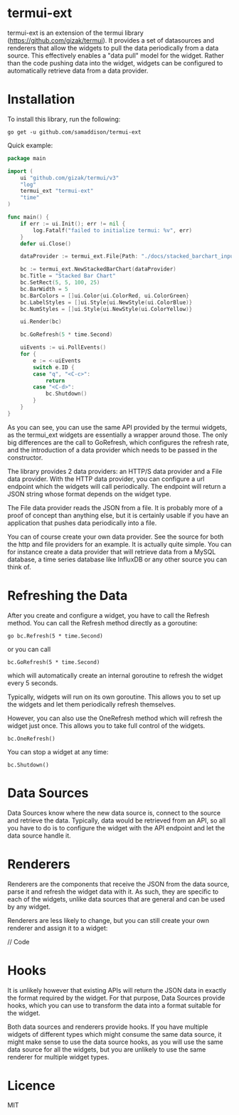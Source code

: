 # termui-ext

termui-ext is an extension of the termui library (https://github.com/gizak/termui). It provides a set of datasources and renderers that allow the widgets to pull the data periodically from a data source. This effectively enables a "data pull" model for the widget. Rather than the code pushing data into the widget, widgets can be configured to automatically retrieve data from a data provider.

# Installation

To install this library, run the following:

`go get -u github.com/samaddison/termui-ext`

Quick example:

```go
package main

import (
	ui "github.com/gizak/termui/v3"
	"log"
	termui_ext "termui-ext"
	"time"
)

func main() {
	if err := ui.Init(); err != nil {
		log.Fatalf("failed to initialize termui: %v", err)
	}
	defer ui.Close()

	dataProvider := termui_ext.File{Path: "./docs/stacked_barchart_input.json"}

	bc := termui_ext.NewStackedBarChart(dataProvider)
	bc.Title = "Stacked Bar Chart"
	bc.SetRect(5, 5, 100, 25)
	bc.BarWidth = 5
	bc.BarColors = []ui.Color{ui.ColorRed, ui.ColorGreen}
	bc.LabelStyles = []ui.Style{ui.NewStyle(ui.ColorBlue)}
	bc.NumStyles = []ui.Style{ui.NewStyle(ui.ColorYellow)}

	ui.Render(bc)

	bc.GoRefresh(5 * time.Second)

	uiEvents := ui.PollEvents()
	for {
		e := <-uiEvents
		switch e.ID {
		case "q", "<C-c>":
			return
		case "<C-d>":
			bc.Shutdown()
		}
	}
}
```
	
As you can see, you can use the same API provided by the termui widgets, as the termui_ext widgets are essentially a wrapper around those. The only big differences are the call to GoRefresh, which configures the refresh rate, and the introduction of a data provider which needs to be passed in the constructor. 

The library provides 2 data providers: an HTTP/S data provider and a File data provider. With the HTTP data provider, you can configure a url endpoint which the widgets will call periodically. The endpoint will return a JSON string whose format depends on the widget type.

The File data provider reads the JSON from a file. It is probably more of a proof of concept than anything else, but it is certainly usable if you have an application that pushes data periodically into a file.

You can of course create your own data provider. See the source for both the http and file providers for an example. It is actually quite simple. You can for instance create a data provider that will retrieve data from a MySQL database, a time series database like InfluxDB or any other source you can think of.

# Refreshing the Data
After you create and configure a widget, you have to call the Refresh method. You can call the Refresh method directly as a goroutine:

`go bc.Refresh(5 * time.Second)`

or you can call

`bc.GoRefresh(5 * time.Second)`

which will automatically create an internal goroutine to refresh the widget every 5 seconds.

Typically, widgets will run on its own goroutine. This allows you to set up the widgets and let them periodically refresh themselves.

However, you can also use the OneRefresh method which will refresh the widget just once. This allows you to take full control of the widgets.

`bc.OneRefresh()`

You can stop a widget at any time:

`bc.Shutdown()`   

# Data Sources

Data Sources know where the new data source is, connect to the source and retrieve the data. Typically, data would be retrieved from an API, so all you have to do is to configure the widget with the API endpoint and let the data source handle it.



# Renderers
Renderers are the components that receive the JSON from the data source, parse it and refresh the widget data with it. As such, they are specific to each of the widgets, unlike data sources that are general and can be used by any widget.

Renderers are less likely to change, but you can still create your own renderer and assign it to a widget:

// Code


# Hooks
It is unlikely however that existing APIs will return the JSON data in exactly the format required by the widget. For that purpose, Data Sources provide hooks, which you can use to transform the data into a format suitable for the widget. 

Both data sources and renderers provide hooks. If you have multiple widgets of different types which might consume the same data source, it might make sense to use the data source hooks, as you will use the same data source for all the widgets, but you are unlikely to use the same renderer for multiple widget types.

# Licence
MIT



